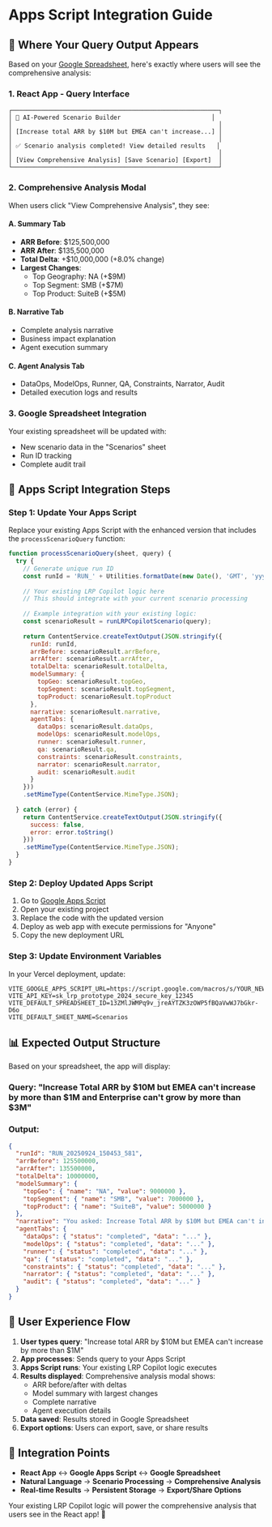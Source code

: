 # Apps Script Integration Guide

## 🎯 **Where Your Query Output Appears**

Based on your [Google Spreadsheet](https://docs.google.com/spreadsheets/d/13ZMlJWMPq9v_jreAYTZK3zOWP5fBQaVwWJ7bGkr-D6o/edit?gid=1815875864#gid=1815875864), here's exactly where users will see the comprehensive analysis:

### **1. React App - Query Interface**
```
┌─────────────────────────────────────────────────────────┐
│ 🤖 AI-Powered Scenario Builder                         │
│                                                         │
│ [Increase total ARR by $10M but EMEA can't increase...] │
│                                                         │
│ ✅ Scenario analysis completed! View detailed results   │
│                                                         │
│ [View Comprehensive Analysis] [Save Scenario] [Export]  │
└─────────────────────────────────────────────────────────┘
```

### **2. Comprehensive Analysis Modal**
When users click "View Comprehensive Analysis", they see:

#### **A. Summary Tab**
- **ARR Before**: $125,500,000
- **ARR After**: $135,500,000  
- **Total Delta**: +$10,000,000 (+8.0% change)
- **Largest Changes**:
  - Top Geography: NA (+$9M)
  - Top Segment: SMB (+$7M)
  - Top Product: SuiteB (+$5M)

#### **B. Narrative Tab**
- Complete analysis narrative
- Business impact explanation
- Agent execution summary

#### **C. Agent Analysis Tab**
- DataOps, ModelOps, Runner, QA, Constraints, Narrator, Audit
- Detailed execution logs and results

### **3. Google Spreadsheet Integration**
Your existing spreadsheet will be updated with:
- New scenario data in the "Scenarios" sheet
- Run ID tracking
- Complete audit trail

## 🔧 **Apps Script Integration Steps**

### **Step 1: Update Your Apps Script**

Replace your existing Apps Script with the enhanced version that includes the `processScenarioQuery` function:

```javascript
function processScenarioQuery(sheet, query) {
  try {
    // Generate unique run ID
    const runId = 'RUN_' + Utilities.formatDate(new Date(), 'GMT', 'yyyyMMdd_HHmmss_SSS');
    
    // Your existing LRP Copilot logic here
    // This should integrate with your current scenario processing
    
    // Example integration with your existing logic:
    const scenarioResult = runLRPCopilotScenario(query);
    
    return ContentService.createTextOutput(JSON.stringify({
      runId: runId,
      arrBefore: scenarioResult.arrBefore,
      arrAfter: scenarioResult.arrAfter,
      totalDelta: scenarioResult.totalDelta,
      modelSummary: {
        topGeo: scenarioResult.topGeo,
        topSegment: scenarioResult.topSegment,
        topProduct: scenarioResult.topProduct
      },
      narrative: scenarioResult.narrative,
      agentTabs: {
        dataOps: scenarioResult.dataOps,
        modelOps: scenarioResult.modelOps,
        runner: scenarioResult.runner,
        qa: scenarioResult.qa,
        constraints: scenarioResult.constraints,
        narrator: scenarioResult.narrator,
        audit: scenarioResult.audit
      }
    }))
    .setMimeType(ContentService.MimeType.JSON);
    
  } catch (error) {
    return ContentService.createTextOutput(JSON.stringify({ 
      success: false, 
      error: error.toString() 
    }))
    .setMimeType(ContentService.MimeType.JSON);
  }
}
```

### **Step 2: Deploy Updated Apps Script**

1. Go to [Google Apps Script](https://script.google.com)
2. Open your existing project
3. Replace the code with the updated version
4. Deploy as web app with execute permissions for "Anyone"
5. Copy the new deployment URL

### **Step 3: Update Environment Variables**

In your Vercel deployment, update:
```
VITE_GOOGLE_APPS_SCRIPT_URL=https://script.google.com/macros/s/YOUR_NEW_DEPLOYMENT_ID/exec
VITE_API_KEY=sk_lrp_prototype_2024_secure_key_12345
VITE_DEFAULT_SPREADSHEET_ID=13ZMlJWMPq9v_jreAYTZK3zOWP5fBQaVwWJ7bGkr-D6o
VITE_DEFAULT_SHEET_NAME=Scenarios
```

## 📊 **Expected Output Structure**

Based on your spreadsheet, the app will display:

### **Query**: "Increase Total ARR by $10M but EMEA can't increase by more than $1M and Enterprise can't grow by more than $3M"

### **Output**:
```json
{
  "runId": "RUN_20250924_150453_581",
  "arrBefore": 125500000,
  "arrAfter": 135500000,
  "totalDelta": 10000000,
  "modelSummary": {
    "topGeo": { "name": "NA", "value": 9000000 },
    "topSegment": { "name": "SMB", "value": 7000000 },
    "topProduct": { "name": "SuiteB", "value": 5000000 }
  },
  "narrative": "You asked: Increase Total ARR by $10M but EMEA can't increase by more than $1M and Enterprise can't grow by more than $3M\n\nResult: total ARR change = $10,000,000\nLargest contribution by Geo NA 9,000,000.\nLargest contribution by Segment SMB 7,000,000.\nSee agent tabs for details (DataOps, ModelOps, Runner, QA, Constraints, Narrator, Audit).",
  "agentTabs": {
    "dataOps": { "status": "completed", "data": "..." },
    "modelOps": { "status": "completed", "data": "..." },
    "runner": { "status": "completed", "data": "..." },
    "qa": { "status": "completed", "data": "..." },
    "constraints": { "status": "completed", "data": "..." },
    "narrator": { "status": "completed", "data": "..." },
    "audit": { "status": "completed", "data": "..." }
  }
}
```

## 🚀 **User Experience Flow**

1. **User types query**: "Increase total ARR by $10M but EMEA can't increase by more than $1M"
2. **App processes**: Sends query to your Apps Script
3. **Apps Script runs**: Your existing LRP Copilot logic executes
4. **Results displayed**: Comprehensive analysis modal shows:
   - ARR before/after with deltas
   - Model summary with largest changes
   - Complete narrative
   - Agent execution details
5. **Data saved**: Results stored in Google Spreadsheet
6. **Export options**: Users can export, save, or share results

## 🔗 **Integration Points**

- **React App** ↔ **Google Apps Script** ↔ **Google Spreadsheet**
- **Natural Language** → **Scenario Processing** → **Comprehensive Analysis**
- **Real-time Results** → **Persistent Storage** → **Export/Share Options**

Your existing LRP Copilot logic will power the comprehensive analysis that users see in the React app! 🎉
